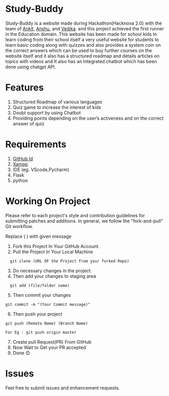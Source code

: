 # Study-Buddy
Study-Buddy is a website made during Hackathon(Hacknova 2.0) with the team of [Ankit](https://github.com/ankit-m15), [Anshu](https://github.com/Anshu71), and [Vedika](https://github.com/evil-queen28). and this project achieved the first runner in the Education domain. This website has been made for school kids to learn coding from their school itself a very useful website for students to learn basic coding along with quizzes and also provides a system coin on the correct answers which can be used to buy further courses on the website itself and it also has a structured roadmap and details articles on topics with videos and It also has an Integrated chatbot which has been done using chatgpt API. 

# Features
1. Structured Roadmap of various languages
2. Quiz game to increase the interest of kids
3. Doubt support by using Chatbot
4. Providing points depending on the user’s activeness and on the correct answer of quiz
  

# Requirements
  1. [GitHub Id](https://github.com/)
  2. [Xampp](https://www.apachefriends.org/download.html)
  3. IDE   (eg. VScode,Pycharm)
  4. Flask
  5. python

# Working On Project
Please refer to each project's style and contribution guidelines for submitting patches and additions. In general, we follow the "fork-and-pull" Git workflow.

Replace ( ) with given message

  1. Fork this Project In Your GitHub Account.
  2. Pull the Project In Your Local Machine
```
  git clone (URL OF the Project from your forked Repo)
```
  3. Do necessary changes in the project.
  4. Then add your changes to staging area
```
  git add (file/folder name)
```
  5. Then commit your changes
```
git commit -m "(Your Commit message)"
```
  6. Then push your project
```
git push (Remote Name) (Branch Name)
```
```
For Eg : git push origin master
```
  7. Create pull Request(PR) From GitHub
  8. Now Wait to Get your PR accepted
  9. Done 😊

# Issues
  Feel free to submit issues and enhancement requests.



